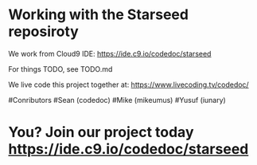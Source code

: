 # Working with the Starseed reposiroty

We work from Cloud9 IDE: 
https://ide.c9.io/codedoc/starseed

For things TODO, see TODO.md

We live code this project together at: 
https://www.livecoding.tv/codedoc/

#Conributors
#Sean (codedoc)
#Mike (mikeumus)
#Yusuf (iunary)
# You?  Join our project today https://ide.c9.io/codedoc/starseed

